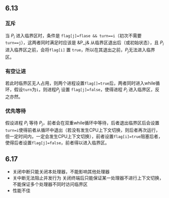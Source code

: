## 6.13

### 互斥

当 $P_i$ 进入临界区时，条件是 `flag[j]=flase && turn==i`（初次不需要`turn==j`），这两者同时满足时应该是 &P_j& 从临界区退出后（或初始状态），且 $P_i$ 进入临界区之前，会将`flag[i]` 置 `true`，所以在其退出之前，$P_j$无法进入临界区。

### 有空让进

若此时临界区无人占用，则两个进程设置`flag[]=true`后，两者同时进入while循环，假设`turn`为`i`，则进程$P_j$ 设置 `flag[j]=false`，使得进程 $P_i$ 进入临界区，反之亦然。

### 优先等待

假设进程 $P_i$ 等待 $P_j$，前者会在双重while循环中等待，后者退出临界区后会设置`turn=i`使得前者从循环中退出（若没有发生CPU上下文切换，则后者再次运行，但一定时间内，一定会发生CPU上下文切换），前者设置`flag[i]=true`阻塞后者，使得后者设置`flag[j]=false`，前者得以进入临界区。


## 6.17

- 关闭中断只能关闭本处理器，不能影响其他处理器
- 关中断无法阻止并发行为
    关闭终端后只能保证某一处理器不进行上下文切换，不能保证多个处理器不同时访问临界区
- 性能不佳
